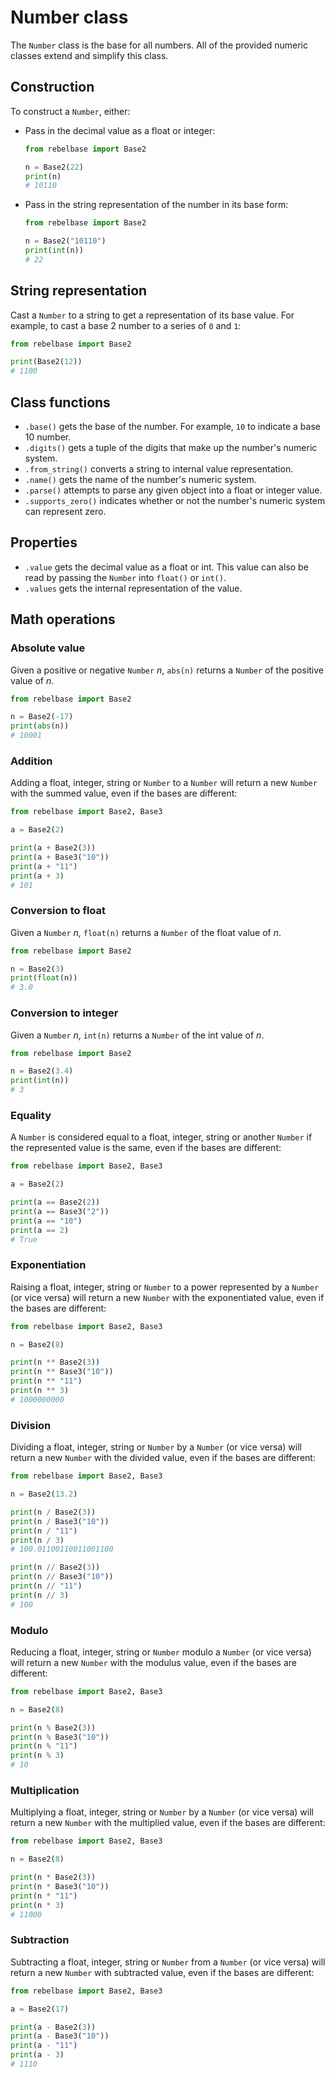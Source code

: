 # Number class

The `Number` class is the base for all numbers. All of the provided numeric classes extend and simplify this class.

## Construction

To construct a `Number`, either:

- Pass in the decimal value as a float or integer:

    ```python
    from rebelbase import Base2

    n = Base2(22)
    print(n)
    # 10110
    ```

- Pass in the string representation of the number in its base form:

    ```python
    from rebelbase import Base2

    n = Base2("10110")
    print(int(n))
    # 22
    ```

## String representation

Cast a `Number` to a string to get a representation of its base value. For example, to cast a base 2 number to a series of `0` and `1`:

```python
from rebelbase import Base2

print(Base2(12))
# 1100
```

## Class functions

- `.base()` gets the base of the number. For example, `10` to indicate a base 10 number.
- `.digits()` gets a tuple of the digits that make up the number's numeric system.
- `.from_string()` converts a string to internal value representation.
- `.name()` gets the name of the number's numeric system.
- `.parse()` attempts to parse any given object into a float or integer value.
- `.supports_zero()` indicates whether or not the number's numeric system can represent zero.

## Properties

- `.value` gets the decimal value as a float or int. This value can also be read by passing the `Number` into `float()` or `int()`.
- `.values` gets the internal representation of the value.

## Math operations

### Absolute value

Given a positive or negative `Number` _n_, `abs(n)` returns a `Number` of the positive value of _n_.

```python
from rebelbase import Base2

n = Base2(-17)
print(abs(n))
# 10001
```

### Addition

Adding a float, integer, string or `Number` to a `Number` will return a new `Number` with the summed value, even if the bases are different:

```python
from rebelbase import Base2, Base3

a = Base2(2)

print(a + Base2(3))
print(a + Base3("10"))
print(a + "11")
print(a + 3)
# 101
```

### Conversion to float

Given a `Number` _n_, `float(n)` returns a `Number` of the float value of _n_.

```python
from rebelbase import Base2

n = Base2(3)
print(float(n))
# 3.0
```

### Conversion to integer

Given a `Number` _n_, `int(n)` returns a `Number` of the int value of _n_.

```python
from rebelbase import Base2

n = Base2(3.4)
print(int(n))
# 3
```

### Equality

A `Number` is considered equal to a float, integer, string or another `Number` if the represented value is the same, even if the bases are different:

```python
from rebelbase import Base2, Base3

a = Base2(2)

print(a == Base2(2))
print(a == Base3("2"))
print(a == "10")
print(a == 2)
# True
```

### Exponentiation

Raising a float, integer, string or `Number` to a power represented by a `Number` (or vice versa) will return a new `Number` with the exponentiated value, even if the bases are different:

```python
from rebelbase import Base2, Base3

n = Base2(8)

print(n ** Base2(3))
print(n ** Base3("10"))
print(n ** "11")
print(n ** 3)
# 1000000000
```

### Division

Dividing a float, integer, string or `Number` by a `Number` (or vice versa) will return a new `Number` with the divided value, even if the bases are different:

```python
from rebelbase import Base2, Base3

n = Base2(13.2)

print(n / Base2(3))
print(n / Base3("10"))
print(n / "11")
print(n / 3)
# 100.01100110011001100

print(n // Base2(3))
print(n // Base3("10"))
print(n // "11")
print(n // 3)
# 100
```

### Modulo

Reducing a float, integer, string or `Number` modulo a `Number` (or vice versa) will return a new `Number` with the modulus value, even if the bases are different:

```python
from rebelbase import Base2, Base3

n = Base2(8)

print(n % Base2(3))
print(n % Base3("10"))
print(n % "11")
print(n % 3)
# 10
```

### Multiplication

Multiplying a float, integer, string or `Number` by a `Number` (or vice versa) will return a new `Number` with the multiplied value, even if the bases are different:

```python
from rebelbase import Base2, Base3

n = Base2(8)

print(n * Base2(3))
print(n * Base3("10"))
print(n * "11")
print(n * 3)
# 11000
```

### Subtraction

Subtracting a float, integer, string or `Number` from a `Number` (or vice versa) will return a new `Number` with subtracted value, even if the bases are different:

```python
from rebelbase import Base2, Base3

a = Base2(17)

print(a - Base2(3))
print(a - Base3("10"))
print(a - "11")
print(a - 3)
# 1110
```

